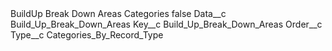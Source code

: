 <?xml version="1.0" encoding="UTF-8"?>
<CustomMetadata xmlns="http://soap.sforce.com/2006/04/metadata" xmlns:xsi="http://www.w3.org/2001/XMLSchema-instance" xmlns:xsd="http://www.w3.org/2001/XMLSchema">
    <label>BuildUp Break Down Areas Categories</label>
    <protected>false</protected>
    <values>
        <field>Data__c</field>
        <value xsi:type="xsd:string">Build_Up_Break_Down_Areas</value>
    </values>
    <values>
        <field>Key__c</field>
        <value xsi:type="xsd:string">Build_Up_Break_Down_Areas</value>
    </values>
    <values>
        <field>Order__c</field>
        <value xsi:nil="true"/>
    </values>
    <values>
        <field>Type__c</field>
        <value xsi:type="xsd:string">Categories_By_Record_Type</value>
    </values>
</CustomMetadata>
